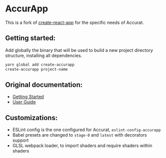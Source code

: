 # AccurApp

This is a fork of [create-react-app](https://github.com/facebookincubator/create-react-app/)
for the specific needs of Accurat.

## Getting started:

Add globally the binary that will be used to build a new project directory structure, installing all dependencies.

```sh
yarn global add create-accurapp
create-accurapp project-name
```

## Original documentation:
- [Getting Started](https://github.com/facebookincubator/create-react-app/#getting-started)
- [User Guide](https://github.com/facebookincubator/create-react-app/blob/master/packages/react-scripts/template/README.md)

## Customizations:
- ESLint config is the one configured for Accurat, `eslint-config-accurapp`
- Babel presets are changed to `stage-0` and `latest` with decorators support
- GLSL webpack loader, to import shaders and require shaders within shaders
